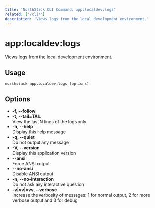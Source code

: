```yaml
---
title: 'NorthStack CLI Command: app:localdev:logs'
related: ['/cli/']
description: 'Views logs from the local development environment.'
---
```


# app:localdev:logs

Views logs from the local development environment.

## Usage

`northstack app:localdev:logs [options]`

## Options

-   **-f, --follow**
-   **-t, --tail=TAIL**  
    View the last N lines of the logs only
-   **-h, --help**  
    Display this help message
-   **-q, --quiet**  
    Do not output any message
-   **-V, --version**  
    Display this application version
-   **--ansi**  
    Force ANSI output
-   **--no-ansi**  
    Disable ANSI output
-   **-n, --no-interaction**  
    Do not ask any interactive question
-   **-v|vv|vvv, --verbose**  
    Increase the verbosity of messages: 1 for normal output, 2 for more verbose output and 3 for debug

